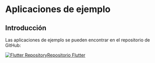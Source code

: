 # Aplicaciones de ejemplo

## Introducción

Las aplicaciones de ejemplo se pueden encontrar en el repositorio de GitHub:

[![Flutter Repository](@site/static/img/github_50.png)](https://github.com/facephi/sdk-mobile-flutter-samples)<a href="https://github.com/facephi/sdk-mobile-flutter-samples" rel="nofollow">Repositorio Flutter</a>
